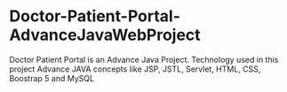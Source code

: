 # Doctor-Patient-Portal-AdvanceJavaWebProject
Doctor Patient Portal is an Advance Java Project. Technology used in this project Advance JAVA concepts like JSP, JSTL, Servlet, HTML, CSS, Boostrap 5 and MySQL
